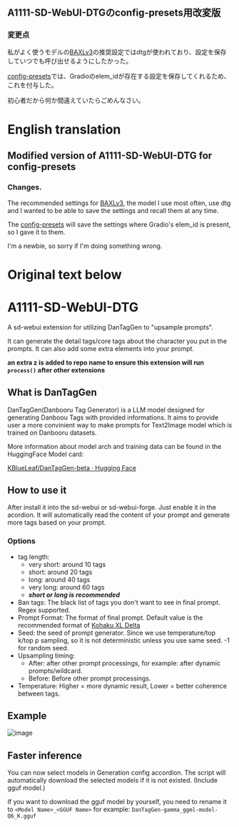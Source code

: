 ## A1111-SD-WebUI-DTGのconfig-presets用改変版

### 変更点
私がよく使うモデルの[BAXLv3](https://civitai.com/models/212253/baxl-or-blue-archive-flat-celluloid-style-fine-tune-or-kohaku-d-and-animagine-xl-v3)の推奨設定ではdtgが使われており、設定を保存していつでも呼び出せるようにしたかった。

[config-presets](https://github.com/Zyin055/Config-Presets)では、Gradioのelem_idが存在する設定を保存してくれるため、これを付与した。

初心者だから何か間違えていたらごめんなさい。

# English translation

## Modified version of A1111-SD-WebUI-DTG for config-presets

### Changes.
The recommended settings for [BAXLv3](https://civitai.com/models/212253/baxl-or-blue-archive-flat-celluloid-style-fine-tune-or-kohaku-d-and-animagine-xl-v3), the model I use most often, use dtg and I wanted to be able to save the settings and recall them at any time.

The [config-presets](https://github.com/Zyin055/Config-Presets) will save the settings where Gradio's elem_id is present, so I gave it to them.

I'm a newbie, so sorry if I'm doing something wrong.

# Original text below

# A1111-SD-WebUI-DTG

A sd-webui extension for utilizing DanTagGen to "upsample prompts".

It can generate the detail tags/core tags about the character you put in the prompts. It can also add some extra elements into your prompt.

**an extra z is added to repo name to ensure this extension will run `process()` after other extensions**

## What is DanTagGen

DanTagGen(Danbooru Tag Generator) is a LLM model designed for generating Danboou Tags with provided informations.
It aims to provide user a more convinient way to make prompts for Text2Image model which is trained on Danbooru datasets.

More information about model arch and training data can be found in the HuggingFace Model card:

[KBlueLeaf/DanTagGen-beta · Hugging Face](https://huggingface.co/KBlueLeaf/DanTagGen-beta)

## How to use it

After install it into the sd-webui or sd-webui-forge. Just enable it in the acordion. It will automatically read the content of your prompt and generate more tags based on your prompt.

### Options

* tag length:
  * very short: around 10 tags
  * short: around 20 tags
  * long: around 40 tags
  * very long: around 60 tags
  * ***short or long is recommended***
* Ban tags: The black list of tags you don't want to see in final prompt. Regex supported.
* Prompt Format: The format of final prompt. Default value is the recommended format of [Kohaku XL Delta](https://civitai.com/models/332076/kohaku-xl-delta)
* Seed: the seed of prompt generator. Since we use temperature/top k/top p sampling, so it is not deterministic unless you use same seed. -1 for random seed.
* Upsampling timing:
  * After: after other prompt processings, for example: after dynamic prompts/wildcard.
  * Before: Before other prompt processings.
* Temperature: Higher = more dynamic result, Lower = better coherence between tags.

## Example

![image](https://github.com/KohakuBlueleaf/z-a1111-sd-webui-dtg/assets/59680068/e45995c6-561f-4068-b78c-eeffaf4f9e5f)

## Faster inference

You can now select models in Generation config accordion. The script will automatically download the selected models if it is not existed. (Include gguf model.)

If you want to download the gguf model by yourself, you need to rename it to `<Model Name>_<GGUF Name>` for example: `DanTagGen-gamma_ggml-model-Q6_K.gguf`
